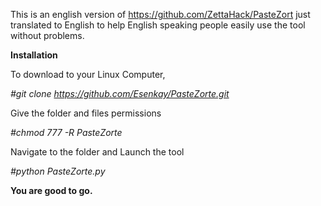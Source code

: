 This is an english version of https://github.com/ZettaHack/PasteZort just translated to English to help English speaking people easily use the tool without problems.

**Installation**


To download to your Linux Computer,

*#git clone https://github.com/Esenkay/PasteZorte.git*


Give the folder and files permissions

*#chmod 777 -R PasteZorte*
  

Navigate to the folder and Launch the tool

*#python PasteZorte.py*
  
  
**You are good to go.**
